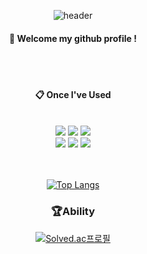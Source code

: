 

<div align="center"> 

![header](https://capsule-render.vercel.app/api?type=cylinder&color=045FB4&height=150&section=header&text=chaeyeon&fontColor=ffffff&fontSize=70&animation=fadeIn&fontAlignY=55&desc=%20&descAlignY=62&descAlign=62)
  
####  :wave: Welcome my github profile !

  
 <br/>
 <br/>
  
####  :clipboard: Once I've Used 
  
 <br/>
<img src="https://img.shields.io/badge/JAVA-007396?style=for-the-badge&logo=Java&logoColor=white">
<img src="https://img.shields.io/badge/github-181717?style=for-the-badge&logo=github&logoColor=white">
<img src="https://img.shields.io/badge/Kotlin-000000?style=for-the-badge&logo=Kotlin&logoColor=#000000">
  <br/>
  <img src="https://img.shields.io/badge/Eclipse-2C2255?style=for-the-badge&logo=Eclipse%20IDE&logoColor=white">
  <img src="https://img.shields.io/badge/jetbrains-000000?style=for-the-badge&logo=jetbrains&logoColor=#000000">
  <img src="https://img.shields.io/badge/android-000000?style=for-the-badge&logo=android&logoColor=#white">
   <br/>
   <br/>

  <br/>
  
[![Top Langs](https://github-readme-stats.vercel.app/api/top-langs/?username=dkin12&layout=pie)](https://github.com/anuraghazra/github-readme-stats)


### 🏆Ability
[![Solved.ac프로필](http://mazassumnida.wtf/api/v2/generate_badge?boj=dkin1020)](https://solved.ac/dkin1020)
  
